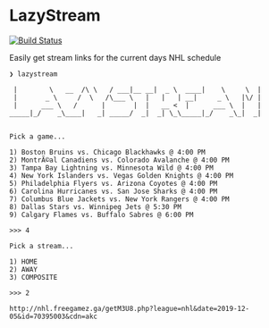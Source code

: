 # LazyStream
[![Build Status](https://dev.azure.com/tarkah/lazystream/_apis/build/status/tarkah.lazystream?branchName=master)](https://dev.azure.com/tarkah/lazystream/_build/latest?definitionId=11&branchName=master)

Easily get stream links for the current days NHL schedule

```
❯ lazystream

 |        \   __  /\ \   / ___|__ __|  _ \  ____|    \     \  | 
 |       _ \     /  \   /\___ \   |   |   | __|     _ \   |\/ | 
 |      ___ \   /      |       |  |   __ <  |      ___ \  |   | 
_____|_/    _\____|   _| _____/  _|  _| \_\_____|_/    _\_|  _| 


Pick a game...

1) Boston Bruins vs. Chicago Blackhawks @ 4:00 PM
2) MontrÃ©al Canadiens vs. Colorado Avalanche @ 4:00 PM
3) Tampa Bay Lightning vs. Minnesota Wild @ 4:00 PM
4) New York Islanders vs. Vegas Golden Knights @ 4:00 PM
5) Philadelphia Flyers vs. Arizona Coyotes @ 4:00 PM
6) Carolina Hurricanes vs. San Jose Sharks @ 4:00 PM
7) Columbus Blue Jackets vs. New York Rangers @ 4:00 PM
8) Dallas Stars vs. Winnipeg Jets @ 5:30 PM
9) Calgary Flames vs. Buffalo Sabres @ 6:00 PM

>>> 4

Pick a stream...

1) HOME
2) AWAY
3) COMPOSITE

>>> 2

http://nhl.freegamez.ga/getM3U8.php?league=nhl&date=2019-12-05&id=70395003&cdn=akc
```